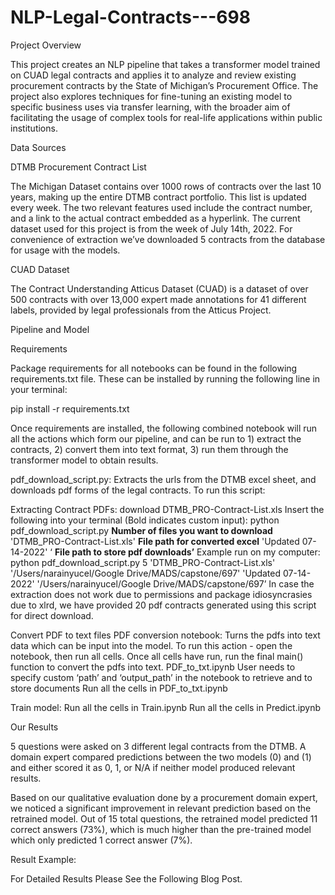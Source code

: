 # NLP-Legal-Contracts---698
Project Overview

This project creates an NLP pipeline that takes a transformer model trained on CUAD legal contracts and applies it to analyze and review existing procurement contracts by the State of Michigan’s Procurement Office. The project also explores techniques for fine-tuning an existing model to specific business uses via transfer learning, with the broader aim of facilitating the usage of complex tools for real-life applications within public institutions.

Data Sources

DTMB Procurement Contract List

The Michigan Dataset contains over 1000 rows of contracts over the last 10 years, making up the entire DTMB contract portfolio. This list is updated every week. The two relevant features used include the contract number, and a link to the actual contract embedded as a hyperlink. The current dataset used for this project is from the week of July 14th, 2022. For convenience of extraction we’ve downloaded 5 contracts from the database for usage with the models.

CUAD Dataset

The Contract Understanding Atticus Dataset (CUAD) is a dataset of over 500 contracts with over 13,000 expert made annotations for 41 different labels, provided by legal professionals from the Atticus Project.


Pipeline and Model

Requirements

Package requirements for all notebooks can be found in the following requirements.txt file. These can be installed by running the following line in your terminal:

pip install -r requirements.txt

Once requirements are installed, the following combined notebook will run all the actions which form our pipeline, and can be run to 1) extract the contracts, 2) convert them into text format, 3) run them through the transformer model to obtain results.

pdf_download_script.py: Extracts the urls from the DTMB excel sheet, and downloads pdf forms of the legal contracts.
To run this script:

Extracting Contract PDFs: 
download DTMB_PRO-Contract-List.xls
Insert the following into your terminal (Bold indicates custom input):
python pdf_download_script.py **Number of files you want to download** 'DTMB_PRO-Contract-List.xls' **File path for converted excel** 'Updated 07-14-2022' ‘ **File path to store pdf downloads’**
Example run on my computer: python pdf_download_script.py 5 'DTMB_PRO-Contract-List.xls' '/Users/narainyucel/Google Drive/MADS/capstone/697' 'Updated 07-14-2022' '/Users/narainyucel/Google Drive/MADS/capstone/697’
In case the extraction does not work due to permissions and package idiosyncrasies due to xlrd, we have provided 20 pdf contracts generated using this script for direct download.

Convert PDF to text files
PDF conversion notebook: Turns the pdfs into text data which can be input into the model. To run this action - open the notebook, then run all cells. Once all cells have run, run the final main() function to convert the pdfs into text.
PDF_to_txt.ipynb
User needs to specify custom ‘path’ and ‘output_path’ in the notebook to retrieve and to store documents
Run all the cells in PDF_to_txt.ipynb

Train model:
Run all the cells in Train.ipynb
Run all the cells in Predict.ipynb



Our Results


5 questions were asked on 3 different legal contracts from the DTMB. A domain expert compared predictions between the two models (0) and (1) and either scored it as 0, 1, or N/A if neither model produced relevant results. 

Based on our qualitative evaluation done by a procurement domain expert, we noticed a significant improvement in relevant prediction based on the retrained model. Out of 15 total questions, the retrained model predicted 11 correct answers (73%), which is much higher than the pre-trained model which only predicted 1 correct answer (7%). 



Result Example: 


For Detailed Results Please See the Following Blog Post. 
